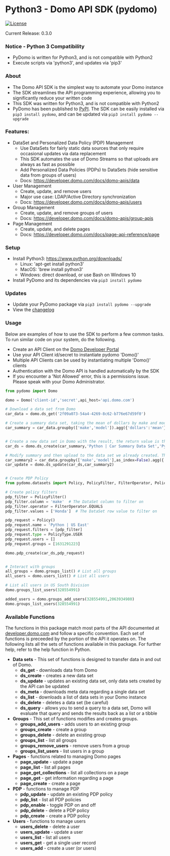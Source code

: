 # Python3 - Domo API SDK (pydomo)
[![License](https://img.shields.io/badge/license-MIT-blue.svg?style=flat)](http://www.opensource.org/licenses/MIT)

Current Release: 0.3.0

### Notice - Python 3 Compatibility

* PyDomo is written for Python3, and is not compatible with Python2
* Execute scripts via 'python3', and updates via 'pip3'

### About

* The Domo API SDK is the simplest way to automate your Domo instance
* The SDK streamlines the API programming experience, allowing you to significantly reduce your written code
* This SDK was written for Python3, and is not compatible with Python2
* PyDomo has been published to [PyPI](https://pypi.org/project/pydomo/). The SDK can be easily installed via `pip3 install pydomo`, and can be updated via `pip3 install pydomo --upgrade`

### Features:
- DataSet and Personalized Data Policy (PDP) Management
    - Use DataSets for fairly static data sources that only require occasional updates via data replacement
    - This SDK automates the use of Domo Streams so that uploads are always as fast as possible
    - Add Personalized Data Policies (PDPs) to DataSets (hide sensitive data from groups of users)
    - Docs: https://developer.domo.com/docs/domo-apis/data
- User Management
    - Create, update, and remove users
    - Major use case: LDAP/Active Directory synchronization
    - Docs: https://developer.domo.com/docs/domo-apis/users
- Group Management
    - Create, update, and remove groups of users
    - Docs: https://developer.domo.com/docs/domo-apis/group-apis
- Page Management
    - Create, update, and delete pages
    - Docs: https://developer.domo.com/docs/page-api-reference/page

### Setup
* Install Python3: https://www.python.org/downloads/
    * Linux: 'apt-get install python3'
    * MacOS: 'brew install python3'
    * Windows: direct download, or use Bash on Windows 10
* Install PyDomo and its dependencies via `pip3 install pydomo`

### Updates
* Update your PyDomo package via `pip3 install pydomo --upgrade`
* View the [changelog](CHANGELOG.md)

### Usage
Below are examples of how to use the SDK to perform a few common tasks. To run similar code on your system, do the following.
* Create an API Client on the [Domo Developer Portal](https://developer.domo.com/)
* Use your API Client id/secret to instantiate pydomo 'Domo()'
* Multiple API Clients can be used by instantiating multiple 'Domo()' clients
* Authentication with the Domo API is handled automatically by the SDK
* If you encounter a 'Not Allowed' error, this is a permissions issue. Please speak with your Domo Administrator.
```python
from pydomo import Domo

domo = Domo('client-id','secret',api_host='api.domo.com')

# Download a data set from Domo
car_data = domo.ds_get('2f09a073-54a4-4269-8c62-b776e67d59f0')

# Create a summary data set, taking the mean of dollars by make and model.
car_summary = car_data.groupby(['make','model']).agg({'dollars':'mean'}).reset_index()


# Create a new data set in Domo with the result, the return value is the data set id of the new data set.
car_ds = domo.ds_create(car_summary,'Python | Car Summary Data Set','Python | Generated during demo')

# Modify summary and then upload to the data set we already created. The SDK will update the data set schema automatically.
car_summary2 = car_data.groupby(['make','model'],as_index=False).agg({'dollars':'mean','email':'count'}).reset_index()
car_update = domo.ds_update(car_ds,car_summary2)


# Create PDP Policy
from pydomo.datasets import Policy, PolicyFilter, FilterOperator, PolicyType, Sorting

# Create policy filters
pdp_filter = PolicyFilter()
pdp_filter.column = 'make'  # The DataSet column to filter on
pdp_filter.operator = FilterOperator.EQUALS
pdp_filter.values = ['Honda']  # The DataSet row value to filter on

pdp_request = Policy()
pdp_request.name = 'Python | US East'
pdp_request.filters = [pdp_filter]
pdp_request.type = PolicyType.USER
pdp_request.users = []
pdp_request.groups = [1631291223]

domo.pdp_create(car_ds,pdp_request)


# Interact with groups
all_groups = domo.groups_list() # List all groups
all_users = domo.users_list() # List all users

# List all users in US South Division
domo.groups_list_users(328554991)

added_users = domo.groups_add_users(328554991,2063934980)
domo.groups_list_users(328554991)
```

### Available Functions
The functions in this package match most parts of the API documented at [developer.domo.com](https://developer.domo.com/) and follow a specific convention. Each set of functions is preceeded by the portion of the API it operates on. The following lists all the sets of functions available in this package. For further help, refer to the help function in Python.
* **Data sets** - This set of functions is designed to transfer data in and out of Domo.
	* **ds_get** - downloads data from Domo
	* **ds_create** - creates a new data set
	* **ds_update** - updates an existing data set, only data sets created by the API can be updated
	* **ds_meta** - downloads meta data regarding a single data set
	* **ds_list** - downloads a list of data sets in your Domo instance
	* **ds_delete** - deletes a data set (be careful)
	* **ds_query** - allows you to send a query to a data set, Domo will evaluate that query and sends the results back as a list or a tibble
* **Groups** - This set of functions modifies and creates groups.
	* **groups_add_users** - adds users to an existing group
	* **groups_create** - create a group
	* **groups_delete** - delete an existing group
	* **groups_list** - list all groups
	* **groups_remove_users** - remove users from a group
	* **groups_list_users** - list users in a group
* **Pages** - functions related to managing Domo pages
	* **page_update** - update a page
	* **page_list** - list all pages
	* **page_get_collections** - list all collections on a page
	* **page_get** - get information regarding a page
	* **page_create** - create a page
* **PDP** - functions to manage PDP
	* **pdp_update** - update an existing PDP policy
	* **pdp_list** - list all PDP policies
	* **pdp_enable** - toggle PDP on and off
	* **pdp_delete** - delete a PDP policy
	* **pdp_create** - create a PDP policy
* **Users** - functions to manage users
	* **users_delete** - delete a user
	* **users_update** - update a user
	* **users_list** - list all users
	* **users_get** - get a single user record
	* **users_add** - create a user (or users)
